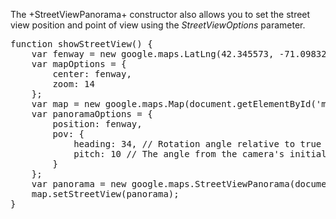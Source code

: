 The +StreetViewPanorama+ constructor also allows you to set the street view position and point of 
view using the *StreetViewOptions* parameter. 

<pre class="runnable readonly">
function showStreetView() {
    var fenway = new google.maps.LatLng(42.345573, -71.098326);
    var mapOptions = {
        center: fenway,
        zoom: 14
    };
    var map = new google.maps.Map(document.getElementById('map-canvas'), mapOptions);
    var panoramaOptions = {
        position: fenway,
        pov: {
            heading: 34, // Rotation angle relative to true north
            pitch: 10 // The angle from the camera's initial pitch
        }
    };
    var panorama = new google.maps.StreetViewPanorama(document.getElementById('pano'), panoramaOptions);
    map.setStreetView(panorama);
}
</pre>